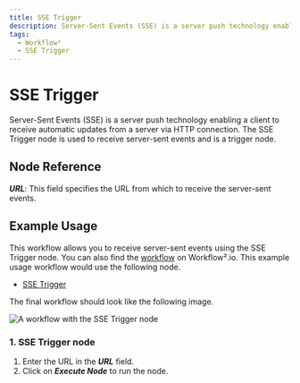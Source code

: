 ```yaml
---
title: SSE Trigger
description: Server-Sent Events (SSE) is a server push technology enabling a client to receive automatic updates from a server via HTTP connection.
tags:
  - Workflow²
  - SSE Trigger
---
```


# SSE Trigger

Server-Sent Events (SSE) is a server push technology enabling a client to receive automatic updates from a server via HTTP connection. The SSE Trigger node is used to receive server-sent events and is a trigger node.

## Node Reference

***URL***: This field specifies the URL from which to receive the server-sent events.

## Example Usage

This workflow allows you to receive server-sent events using the SSE Trigger node. You can also find the [workflow](https://n8n.io/workflows/639) on Workflow².io. This example usage workflow would use the following node.
- [SSE Trigger]()

The final workflow should look like the following image.

![A workflow with the SSE Trigger node](/_images/integrations/core-nodes/ssetrigger/workflow.png)


### 1. SSE Trigger node

1. Enter the URL in the ***URL*** field.
2. Click on ***Execute Node*** to run the node.
